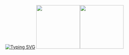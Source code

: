 <a href="https://git.io/typing-svg"><img src="https://readme-typing-svg.demolab.com?font=Fira+Code&pause=1000&color=F76426&center=true&random=true&width=435&lines=%E7%BA%B5%E6%9C%89%E5%8D%83%E5%8F%A4%EF%BC%8C%E6%A8%AA%E6%9C%89%E5%85%AB%E8%8D%92%EF%BC%8C%E5%89%8D%E9%80%94%E4%BC%BC%E6%B5%B7%EF%BC%8C%E6%9D%A5%E6%97%A5%E6%96%B9%E9%95%BF" alt="Typing SVG" /></a>
   <a href="https://www.adamalston.com/"><img height="137px" src="https://github-readme-stats.vercel.app/api?username=God-X-ShenYue&amp;hide_title=true&amp;hide_border=true&amp;show_icons=true&amp;include_all_commits=true&amp;count_private=true&amp;line_height=21&amp;text_color=000&amp;icon_color=000&amp;bg_color=0,ea6161,ffc64d,fffc4d,52fa5a&amp;theme=graywhite"><img height="137px" src="https://github-readme-stats.vercel.app/api/top-langs/?username=God-X-ShenYue&hide=html&hide_title=true&hide_border=true&layout=compact&langs_count=6&exclude_repo=comp426,Redventures-Movie-Quotes&text_color=000&icon_color=fff&bg_color=0,52fa5a,4dfcff,c64dff&theme=graywhite" /></a>
